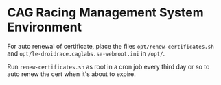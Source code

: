 CAG Racing Management System Environment
========================================

For auto renewal of certificate, place the files `opt/renew-certificates.sh` and `opt/le-droidrace.caglabs.se-webroot.ini`
in `/opt/`.

Run `renew-certificates.sh` as root in a cron job every third day or so to auto renew the cert when it's about to expire.


